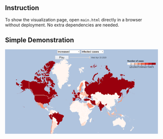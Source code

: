 ## Instruction
To show the visualization page, open `main.html` directly in a browser without deployment. No extra dependencies are needed. 

## Simple Demonstration
![demo](img/demo.png)